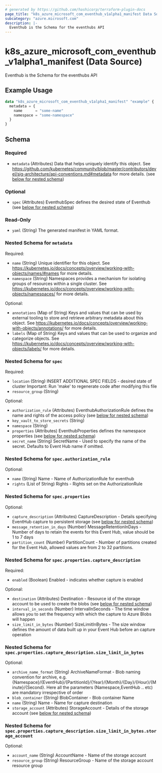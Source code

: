 ```yaml
---
# generated by https://github.com/hashicorp/terraform-plugin-docs
page_title: "k8s_azure_microsoft_com_eventhub_v1alpha1_manifest Data Source - terraform-provider-k8s"
subcategory: "azure.microsoft.com"
description: |-
  Eventhub is the Schema for the eventhubs API
---
```


# k8s_azure_microsoft_com_eventhub_v1alpha1_manifest (Data Source)

Eventhub is the Schema for the eventhubs API

## Example Usage

```terraform
data "k8s_azure_microsoft_com_eventhub_v1alpha1_manifest" "example" {
  metadata = {
    name      = "some-name"
    namespace = "some-namespace"
  }
}
```

<!-- schema generated by tfplugindocs -->
## Schema

### Required

- `metadata` (Attributes) Data that helps uniquely identify this object. See https://github.com/kubernetes/community/blob/master/contributors/devel/sig-architecture/api-conventions.md#metadata for more details. (see [below for nested schema](#nestedatt--metadata))

### Optional

- `spec` (Attributes) EventhubSpec defines the desired state of Eventhub (see [below for nested schema](#nestedatt--spec))

### Read-Only

- `yaml` (String) The generated manifest in YAML format.

<a id="nestedatt--metadata"></a>
### Nested Schema for `metadata`

Required:

- `name` (String) Unique identifier for this object. See https://kubernetes.io/docs/concepts/overview/working-with-objects/names/#names for more details.
- `namespace` (String) Namespaces provides a mechanism for isolating groups of resources within a single cluster. See https://kubernetes.io/docs/concepts/overview/working-with-objects/namespaces/ for more details.

Optional:

- `annotations` (Map of String) Keys and values that can be used by external tooling to store and retrieve arbitrary metadata about this object. See https://kubernetes.io/docs/concepts/overview/working-with-objects/annotations/ for more details.
- `labels` (Map of String) Keys and values that can be used to organize and categorize objects. See https://kubernetes.io/docs/concepts/overview/working-with-objects/labels/ for more details.


<a id="nestedatt--spec"></a>
### Nested Schema for `spec`

Required:

- `location` (String) INSERT ADDITIONAL SPEC FIELDS - desired state of cluster Important: Run 'make' to regenerate code after modifying this file
- `resource_group` (String)

Optional:

- `authorization_rule` (Attributes) EventhubAuthorizationRule defines the name and rights of the access policy (see [below for nested schema](#nestedatt--spec--authorization_rule))
- `key_vault_to_store_secrets` (String)
- `namespace` (String)
- `properties` (Attributes) EventhubProperties defines the namespace properties (see [below for nested schema](#nestedatt--spec--properties))
- `secret_name` (String) SecretName - Used to specify the name of the secret. Defaults to Event Hub name if omitted.

<a id="nestedatt--spec--authorization_rule"></a>
### Nested Schema for `spec.authorization_rule`

Optional:

- `name` (String) Name - Name of AuthorizationRule for eventhub
- `rights` (List of String) Rights - Rights set on the AuthorizationRule


<a id="nestedatt--spec--properties"></a>
### Nested Schema for `spec.properties`

Optional:

- `capture_description` (Attributes) CaptureDescription - Details specifying EventHub capture to persistent storage (see [below for nested schema](#nestedatt--spec--properties--capture_description))
- `message_retention_in_days` (Number) MessageRetentionInDays - Number of days to retain the events for this Event Hub, value should be 1 to 7 days
- `partition_count` (Number) PartitionCount - Number of partitions created for the Event Hub, allowed values are from 2 to 32 partitions.

<a id="nestedatt--spec--properties--capture_description"></a>
### Nested Schema for `spec.properties.capture_description`

Required:

- `enabled` (Boolean) Enabled - indicates whether capture is enabled

Optional:

- `destination` (Attributes) Destination - Resource id of the storage account to be used to create the blobs (see [below for nested schema](#nestedatt--spec--properties--capture_description--destination))
- `interval_in_seconds` (Number) IntervalInSeconds - The time window allows you to set the frequency with which the capture to Azure Blobs will happen
- `size_limit_in_bytes` (Number) SizeLimitInBytes - The size window defines the amount of data built up in your Event Hub before an capture operation

<a id="nestedatt--spec--properties--capture_description--destination"></a>
### Nested Schema for `spec.properties.capture_description.size_limit_in_bytes`

Optional:

- `archive_name_format` (String) ArchiveNameFormat - Blob naming convention for archive, e.g. {Namespace}/{EventHub}/{PartitionId}/{Year}/{Month}/{Day}/{Hour}/{Minute}/{Second}. Here all the parameters (Namespace,EventHub .. etc) are mandatory irrespective of order
- `blob_container` (String) BlobContainer - Blob container Name
- `name` (String) Name - Name for capture destination
- `storage_account` (Attributes) StorageAccount - Details of the storage account (see [below for nested schema](#nestedatt--spec--properties--capture_description--size_limit_in_bytes--storage_account))

<a id="nestedatt--spec--properties--capture_description--size_limit_in_bytes--storage_account"></a>
### Nested Schema for `spec.properties.capture_description.size_limit_in_bytes.storage_account`

Optional:

- `account_name` (String) AccountName - Name of the storage account
- `resource_group` (String) ResourceGroup - Name of the storage account resource group
